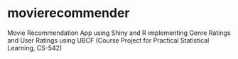 # movierecommender
Movie Recommendation App using Shiny and R implementing Genre Ratings and User Ratings using UBCF (Course Project for Practical Statistical Learning, CS-542)
